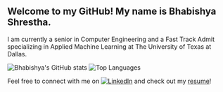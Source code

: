 ## Welcome to my GitHub! My name is Bhabishya Shrestha.

I am currently a senior in Computer Engineering and a Fast Track Admit specializing in Applied Machine Learning at The University of Texas at Dallas.
   
![Bhabishya's GitHub stats](https://github-readme-stats-bhabishya-shresthas-projects.vercel.app/api?username=bhabishya-shrestha&show_icons=true&theme=dark&show=reviews,prs_merged,prs_merged_percentagem&count_private=true&hide=stars,issues)    ![Top Languages](https://github-readme-stats-bhabishya-shresthas-projects.vercel.app/api/top-langs/?username=bhabishya-shrestha&layout=donut&size_weight=0.5&count_weight=0.5&theme=dark&count_private=true)

Feel free to connect with me on [![LinkedIn](https://img.shields.io/badge/LinkedIn-0077B5?style=for-the-badge&logo=linkedin&logoColor=white)](https://www.linkedin.com/in/shrestha-bhabishya/) and check out my [resume](https://www.linkedin.com/in/shrestha-bhabishya/overlay/1705616787704/single-media-viewer/?profileId=ACoAADTuBEMB8XPGOdGrJHJKxsgnheNFTH0mxlA)!



